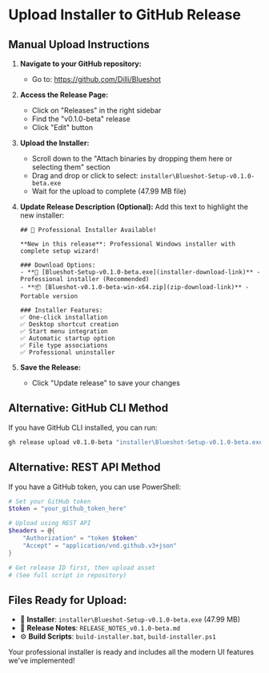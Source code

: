 # Upload Installer to GitHub Release

## Manual Upload Instructions

1. **Navigate to your GitHub repository:**
   - Go to: https://github.com/Dilli/Blueshot

2. **Access the Release Page:**
   - Click on "Releases" in the right sidebar
   - Find the "v0.1.0-beta" release
   - Click "Edit" button

3. **Upload the Installer:**
   - Scroll down to the "Attach binaries by dropping them here or selecting them" section
   - Drag and drop or click to select: `installer\Blueshot-Setup-v0.1.0-beta.exe`
   - Wait for the upload to complete (47.99 MB file)

4. **Update Release Description (Optional):**
   Add this text to highlight the new installer:
   ```
   ## 🚀 Professional Installer Available!
   
   **New in this release**: Professional Windows installer with complete setup wizard!
   
   ### Download Options:
   - **🔧 [Blueshot-Setup-v0.1.0-beta.exe](installer-download-link)** - Professional installer (Recommended)
   - **📦 [Blueshot-v0.1.0-beta-win-x64.zip](zip-download-link)** - Portable version
   
   ### Installer Features:
   ✅ One-click installation  
   ✅ Desktop shortcut creation  
   ✅ Start menu integration  
   ✅ Automatic startup option  
   ✅ File type associations  
   ✅ Professional uninstaller  
   ```

5. **Save the Release:**
   - Click "Update release" to save your changes

## Alternative: GitHub CLI Method

If you have GitHub CLI installed, you can run:
```bash
gh release upload v0.1.0-beta "installer\Blueshot-Setup-v0.1.0-beta.exe" --clobber
```

## Alternative: REST API Method

If you have a GitHub token, you can use PowerShell:
```powershell
# Set your GitHub token
$token = "your_github_token_here"

# Upload using REST API
$headers = @{
    "Authorization" = "token $token"
    "Accept" = "application/vnd.github.v3+json"
}

# Get release ID first, then upload asset
# (See full script in repository)
```

## Files Ready for Upload:
- 📁 **Installer**: `installer\Blueshot-Setup-v0.1.0-beta.exe` (47.99 MB)
- 📄 **Release Notes**: `RELEASE_NOTES_v0.1.0-beta.md`
- ⚙️ **Build Scripts**: `build-installer.bat`, `build-installer.ps1`

Your professional installer is ready and includes all the modern UI features we've implemented!
